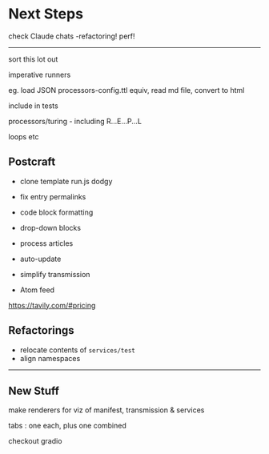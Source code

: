 # Next Steps

check Claude chats -refactoring! perf!

---

sort this lot out

imperative runners

eg. load JSON processors-config.ttl equiv, read md file, convert to html

include in tests

processors/turing - including R...E...P...L

loops etc


## Postcraft

- clone template run.js dodgy

- fix entry permalinks
- code block formatting
- drop-down blocks

- process articles

- auto-update

- simplify transmission

- Atom feed

https://tavily.com/#pricing

## Refactorings

- relocate contents of `services/test`
- align namespaces

---

## New Stuff

make renderers for viz of manifest, transmission & services

tabs : one each, plus one combined

checkout gradio
